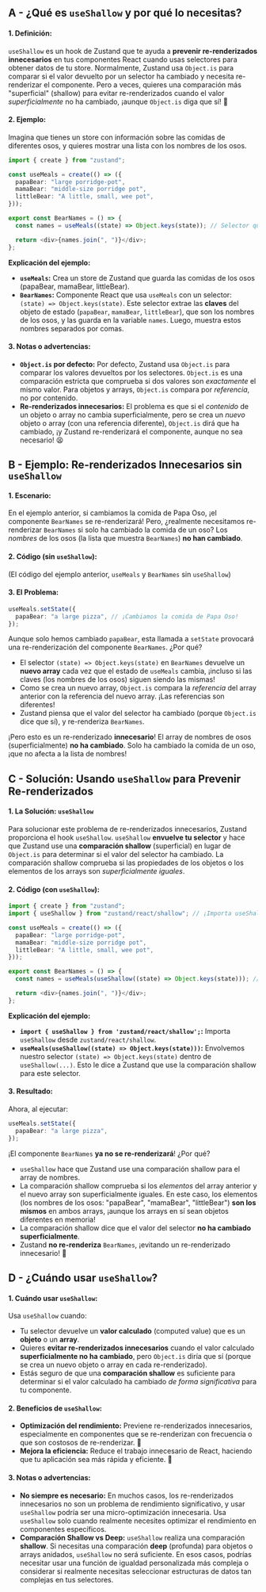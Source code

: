 ## A - ¿Qué es `useShallow` y por qué lo necesitas?

#### 1. **Definición:**

`useShallow` es un hook de Zustand que te ayuda a **prevenir re-renderizados innecesarios** en tus componentes React cuando usas selectores para obtener datos de tu store. Normalmente, Zustand usa `Object.is` para comparar si el valor devuelto por un selector ha cambiado y necesita re-renderizar el componente. Pero a veces, quieres una comparación más "superficial" (shallow) para evitar re-renderizados cuando el valor _superficialmente_ no ha cambiado, ¡aunque `Object.is` diga que sí! 🧐

#### 2. **Ejemplo:**

Imagina que tienes un store con información sobre las comidas de diferentes osos, y quieres mostrar una lista con los nombres de los osos.

```typescript
import { create } from "zustand";

const useMeals = create(() => ({
  papaBear: "large porridge-pot",
  mamaBear: "middle-size porridge pot",
  littleBear: "A little, small, wee pot",
}));

export const BearNames = () => {
  const names = useMeals((state) => Object.keys(state)); // Selector que obtiene los nombres de los osos (claves del objeto)

  return <div>{names.join(", ")}</div>;
};
```

**Explicación del ejemplo:**

- **`useMeals`:** Crea un store de Zustand que guarda las comidas de los osos (papaBear, mamaBear, littleBear).
- **`BearNames`:** Componente React que usa `useMeals` con un selector: `(state) => Object.keys(state)`. Este selector extrae las **claves** del objeto de estado (`papaBear`, `mamaBear`, `littleBear`), que son los nombres de los osos, y las guarda en la variable `names`. Luego, muestra estos nombres separados por comas.

#### 3. **Notas o advertencias:**

- **`Object.is` por defecto:** Por defecto, Zustand usa `Object.is` para comparar los valores devueltos por los selectores. `Object.is` es una comparación estricta que comprueba si dos valores son _exactamente_ el mismo valor. Para objetos y arrays, `Object.is` compara por _referencia_, no por contenido.
- **Re-renderizados innecesarios:** El problema es que si el _contenido_ de un objeto o array no cambia superficialmente, pero se crea un _nuevo_ objeto o array (con una referencia diferente), `Object.is` dirá que ha cambiado, ¡y Zustand re-renderizará el componente, aunque no sea necesario! 😫

## B - Ejemplo: Re-renderizados Innecesarios sin `useShallow`

#### 1. **Escenario:**

En el ejemplo anterior, si cambiamos la comida de Papa Oso, ¡el componente `BearNames` se re-renderizará! Pero, ¿realmente necesitamos re-renderizar `BearNames` si solo ha cambiado la comida de un oso? Los _nombres_ de los osos (la lista que muestra `BearNames`) **no han cambiado**.

#### 2. **Código (sin `useShallow`):**

(El código del ejemplo anterior, `useMeals` y `BearNames` sin `useShallow`)

#### 3. **El Problema:**

```typescript
useMeals.setState({
  papaBear: "a large pizza", // ¡Cambiamos la comida de Papa Oso!
});
```

Aunque solo hemos cambiado `papaBear`, esta llamada a `setState` provocará una re-renderización del componente `BearNames`. ¿Por qué?

- El selector `(state) => Object.keys(state)` en `BearNames` devuelve un **nuevo array** cada vez que el estado de `useMeals` cambia, ¡incluso si las claves (los nombres de los osos) siguen siendo las mismas!
- Como se crea un nuevo array, `Object.is` compara la _referencia_ del array anterior con la referencia del nuevo array. ¡Las referencias son diferentes!
- Zustand piensa que el valor del selector ha cambiado (porque `Object.is` dice que sí), y re-renderiza `BearNames`.

¡Pero esto es un re-renderizado **innecesario**! El array de nombres de osos (superficialmente) **no ha cambiado**. Solo ha cambiado la comida de un oso, ¡que no afecta a la lista de nombres!

## C - Solución: Usando `useShallow` para Prevenir Re-renderizados

#### 1. **La Solución: `useShallow`**

Para solucionar este problema de re-renderizados innecesarios, Zustand proporciona el hook `useShallow`. `useShallow` **envuelve tu selector** y hace que Zustand use una **comparación shallow** (superficial) en lugar de `Object.is` para determinar si el valor del selector ha cambiado. La comparación shallow comprueba si las propiedades de los objetos o los elementos de los arrays son _superficialmente iguales_.

#### 2. **Código (con `useShallow`):**

```typescript
import { create } from "zustand";
import { useShallow } from "zustand/react/shallow"; // ¡Importa useShallow!

const useMeals = create(() => ({
  papaBear: "large porridge-pot",
  mamaBear: "middle-size porridge pot",
  littleBear: "A little, small, wee pot",
}));

export const BearNames = () => {
  const names = useMeals(useShallow((state) => Object.keys(state))); // ¡Envuelve el selector con useShallow!

  return <div>{names.join(", ")}</div>;
};
```

**Explicación del ejemplo:**

- **`import { useShallow } from 'zustand/react/shallow';`:** Importa `useShallow` desde `zustand/react/shallow`.
- **`useMeals(useShallow((state) => Object.keys(state)))`:** Envolvemos nuestro selector `(state) => Object.keys(state)` dentro de `useShallow(...)`. Esto le dice a Zustand que use la comparación shallow para este selector.

#### 3. **Resultado:**

Ahora, al ejecutar:

```typescript
useMeals.setState({
  papaBear: "a large pizza",
});
```

¡El componente `BearNames` **ya no se re-renderizará**! ¿Por qué?

- `useShallow` hace que Zustand use una comparación shallow para el array de nombres.
- La comparación shallow comprueba si los _elementos_ del array anterior y el nuevo array son superficialmente iguales. En este caso, los elementos (los nombres de los osos: "papaBear", "mamaBear", "littleBear") **son los mismos** en ambos arrays, ¡aunque los arrays en sí sean objetos diferentes en memoria!
- La comparación shallow dice que el valor del selector **no ha cambiado superficialmente**.
- Zustand **no re-renderiza** `BearNames`, ¡evitando un re-renderizado innecesario! 🎉

## D - ¿Cuándo usar `useShallow`?

#### 1. **Cuándo usar `useShallow`:**

Usa `useShallow` cuando:

- Tu selector devuelve un **valor calculado** (computed value) que es un **objeto** o un **array**.
- Quieres **evitar re-renderizados innecesarios** cuando el valor calculado **superficialmente no ha cambiado**, pero `Object.is` diría que sí (porque se crea un nuevo objeto o array en cada re-renderizado).
- Estás seguro de que una **comparación shallow** es suficiente para determinar si el valor calculado ha cambiado _de forma significativa_ para tu componente.

#### 2. **Beneficios de `useShallow`:**

- **Optimización del rendimiento:** Previene re-renderizados innecesarios, especialmente en componentes que se re-renderizan con frecuencia o que son costosos de re-renderizar. 🚀
- **Mejora la eficiencia:** Reduce el trabajo innecesario de React, haciendo que tu aplicación sea más rápida y eficiente. 💨

#### 3. **Notas o advertencias:**

- **No siempre es necesario:** En muchos casos, los re-renderizados innecesarios no son un problema de rendimiento significativo, y usar `useShallow` podría ser una micro-optimización innecesaria. Usa `useShallow` solo cuando realmente necesites optimizar el rendimiento en componentes específicos.
- **Comparación Shallow vs Deep:** `useShallow` realiza una comparación **shallow**. Si necesitas una comparación **deep** (profunda) para objetos o arrays anidados, `useShallow` no será suficiente. En esos casos, podrías necesitar usar una función de igualdad personalizada más compleja o considerar si realmente necesitas seleccionar estructuras de datos tan complejas en tus selectores.
